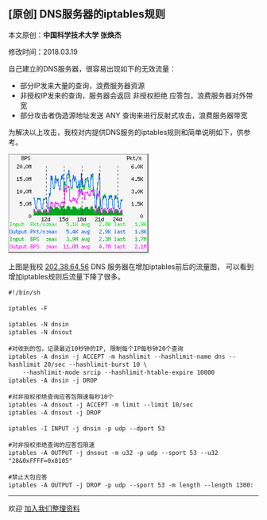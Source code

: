 ## [原创] DNS服务器的iptables规则

本文原创：**中国科学技术大学 张焕杰**

修改时间：2018.03.19

自己建立的DNS服务器，很容易出现如下的无效流量：

* 部分IP发来大量的查询，浪费服务器资源
* 非授权IP发来的查询，服务器会返回 非授权拒绝 应答包，浪费服务器对外带宽
* 部分攻击者伪造源地址发送 ANY 查询来进行反射式攻击，浪费服务器带宽

为解决以上攻击，我校对内提供DNS服务的iptables规则和简单说明如下，供参考。

![DNS traffic](traffic.png)

上图是我校 [202.38.64.56](http://202.38.64.56) DNS 服务器在增加iptables前后的流量图，
可以看到增加iptables规则后流量下降了很多。


```
#!/bin/sh

iptables -F

iptables -N dnsin
iptables -N dnsout

#对收到的包，记录最近10秒钟的IP, 限制每个IP每秒钟20个查询
iptables -A dnsin -j ACCEPT -m hashlimit --hashlimit-name dns --hashlimit 20/sec --hashlimit-burst 10 \
	--hashlimit-mode srcip --hashlimit-htable-expire 10000
iptables -A dnsin -j DROP

#对非授权拒绝查询应答包限速每秒10个
iptables -A dnsout -j ACCEPT -m limit --limit 10/sec
iptables -A dnsout -j DROP

iptables -I INPUT -j dnsin -p udp --dport 53

#对非授权拒绝查询的应答包限速
iptables -A OUTPUT -j dnsout -m u32 -p udp --sport 53 --u32 "28&0xFFFF=0x8105"

#禁止大包应答
iptables -A OUTPUT -j DROP -p udp --sport 53 -m length --length 1300:

```

***
欢迎 [加入我们整理资料](https://github.com/bg6cq/ITTS)
